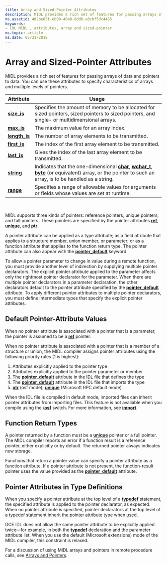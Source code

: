 ```yaml
---
title: Array and Sized-Pointer Attributes
description: MIDL provides a rich set of features for passing arrays of data and pointers to data. You can use these attributes to specify characteristics of arrays and multiple levels of pointers.
ms.assetid: 482be83f-eb09-40a0-8dd6-a0cbf5dc4485
keywords:
- IDL MIDL , attributes, array and sized-pointer
ms.topic: article
ms.date: 05/31/2018
---
```


# Array and Sized-Pointer Attributes

MIDL provides a rich set of features for passing arrays of data and pointers to data. You can use these attributes to specify characteristics of arrays and multiple levels of pointers.



| Attribute                       | Usage                                                                                                                                                                                                |
|---------------------------------|------------------------------------------------------------------------------------------------------------------------------------------------------------------------------------------------------|
| [**size\_is**](size-is.md)     | Specifies the amount of memory to be allocated for sized pointers, sized pointers to sized pointers, and single- or multidimensional arrays.                                                         |
| [**max\_is**](max-is.md)       | The maximum value for an array index.                                                                                                                                                                |
| [**length\_is**](length-is.md) | The number of array elements to be transmitted.                                                                                                                                                      |
| [**first\_is**](first-is.md)   | The index of the first array element to be transmitted.                                                                                                                                              |
| [**last\_is**](last-is.md)     | Gives the index of the last array element to be transmitted.                                                                                                                                         |
| [**string**](string.md)        | Indicates that the one-dimensional [**char**](char-idl.md), [**wchar\_t**](wchar-t.md), [**byte**](byte.md) (or equivalent) array, or the pointer to such an array, is to be handled as a string. |
| [**range**](range.md)          | Specifies a range of allowable values for arguments or fields whose values are set at runtime.                                                                                                       |



 

MIDL supports three kinds of pointers: reference pointers, unique pointers, and full pointers. These pointers are specified by the pointer attributes [**ref**](ref.md), [**unique**](unique.md), and [**ptr**](ptr.md).

A pointer attribute can be applied as a type attribute; as a field attribute that applies to a structure member, union member, or parameter; or as a function attribute that applies to the function return type. The pointer attribute can also appear with the [**pointer\_default**](pointer-default.md) keyword.

To allow a pointer parameter to change in value during a remote function, you must provide another level of indirection by supplying multiple pointer declarators. The explicit pointer attribute applied to the parameter affects only the rightmost pointer declarator for the parameter. When there are multiple pointer declarators in a parameter declaration, the other declarators default to the pointer attribute specified by the [**pointer\_default**](pointer-default.md) attribute. To apply different pointer attributes to multiple pointer declarators, you must define intermediate types that specify the explicit pointer attributes.

## Default Pointer-Attribute Values

When no pointer attribute is associated with a pointer that is a parameter, the pointer is assumed to be a [**ref**](ref.md) pointer.

When no pointer attribute is associated with a pointer that is a member of a structure or union, the MIDL compiler assigns pointer attributes using the following priority rules (1 is highest):

1.  Attributes explicitly applied to the pointer type
2.  Attributes explicitly applied to the pointer parameter or member
3.  The [**pointer\_default**](pointer-default.md) attribute in the IDL file that defines the type
4.  The [**pointer\_default**](pointer-default.md) attribute in the IDL file that imports the type
5.  [**ptr**](ptr.md) (osf mode); [**unique**](unique.md) (Microsoft RPC default mode)

When the IDL file is compiled in default mode, imported files can inherit pointer attributes from importing files. This feature is not available when you compile using the /[**osf**](-osf.md) switch. For more information, see [**import**](import.md).

## Function Return Types

A pointer returned by a function must be a [**unique**](unique.md) pointer or a full pointer. The MIDL compiler reports an error if a function result is a reference pointer, either explicitly or by default. The returned pointer always indicates new storage.

Functions that return a pointer value can specify a pointer attribute as a function attribute. If a pointer attribute is not present, the function-result pointer uses the value provided as the [**pointer\_default**](pointer-default.md) attribute.

## Pointer Attributes in Type Definitions

When you specify a pointer attribute at the top level of a [**typedef**](typedef.md) statement, the specified attribute is applied to the pointer declarator, as expected. When no pointer attribute is specified, pointer declarators at the top level of a typedef statement inherit the pointer attribute type when used.

DCE IDL does not allow the same pointer attribute to be explicitly applied twice—for example, in both the [**typedef**](typedef.md) declaration and the parameter attribute list. When you use the default (Microsoft extensions) mode of the MIDL compiler, this constraint is relaxed.

For a discussion of using MIDL arrays and pointers in remote procedure calls, see [Arrays and Pointers](https://docs.microsoft.com/windows/desktop/Rpc/arrays-and-pointers).

 

 




